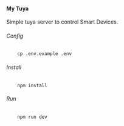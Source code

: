#### My Tuya
Simple tuya server to control Smart Devices.
###### Config
```
    cp .env.example .env
```
###### Install
```
    npm install
```

###### Run
```
    npm run dev
```